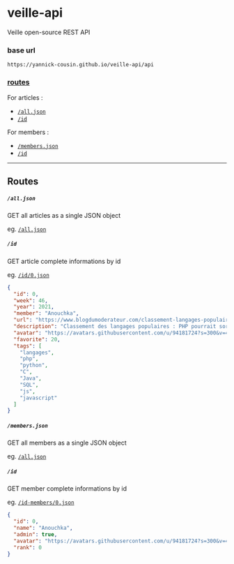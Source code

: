 # veille-api

Veille  open-source REST API

### base url

`https://yannick-cousin.github.io/veille-api/api`

### [routes](#routes-1)

For articles :

- [`/all.json`](https://yannick-cousin.github.io/veille-api/api/all.json)
- [`/id`](https://yannick-cousin.github.io/veille-api/api/id/0.json)

For members :
- [`/members.json`](https://yannick-cousin.github.io/veille-api/api/members.json)
- [`/id`](https://yannick-cousin.github.io/veille-api/api/id-members/0.json)

---

## Routes

##### `/all.json`

GET all articles as a single JSON object

eg. [`/all.json`](https://yannick-cousin.github.io/veille-api/api/all.json)

##### `/id`

GET article complete informations by id

eg. [`/id/0.json`](https://yannick-cousin.github.io/veille-api/api/id/1.json)

```json
{
  "id": 0,
  "week": 46,
  "year": 2021,
  "member": "Anouchka",
  "url": "https://www.blogdumoderateur.com/classement-langages-populaires-php-sortir-top-10/",
  "description": "Classement des langages populaires : PHP pourrait sortir du top 10, une première en 20 ans",
  "avatar": "https://avatars.githubusercontent.com/u/94181724?s=300&v=4",
  "favorite": 20,
  "tags": [
    "langages",
    "php",
    "python",
    "C",
    "Java",
    "SQL",
    "js",
    "javascript"
  ]
}
```

##### `/members.json`

GET all members as a single JSON object

eg. [`/all.json`](https://yannick-cousin.github.io/veille-api/api/members.json)

##### `/id`

GET member complete informations by id

eg. [`/id-members/0.json`](https://yannick-cousin.github.io/veille-api/api/id-members/0.json)

```json
{
  "id": 0,
  "name": "Anouchka",
  "admin": true,
  "avatar": "https://avatars.githubusercontent.com/u/94181724?s=300&v=4",
  "rank": 0
}
```
